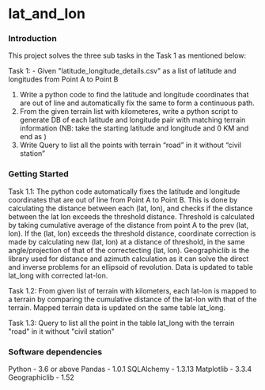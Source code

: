 # lat_and_lon

### Introduction
This project solves the three sub tasks in the Task 1 as mentioned below:

Task 1: - Given "latitude_longitude_details.csv" as a list of latitude and longitudes from
Point A to Point B
1. Write a python code to find the latitude and longitude coordinates that are out of line and
automatically fix the same to form a continuous path.
2. From the given terrain list with kilometeres, write a python script to generate DB of each
latitude and longitude pair with matching terrain information (NB: take the starting
latitude and longitude and 0 KM and end as )
3. Write Query to list all the points with terrain “road” in it without “civil station”

### Getting Started
Task 1.1: The python code automatically fixes the latitude and longitude coordinates that are out of line from Point A to Point B.
This is done by calculating the distance between each (lat, lon), and checks if the distance between the lat lon exceeds the threshold distance.
Threshold is calculated by taking cumulative average of the distance from point A to the prev (lat, lon).
If the (lat, lon) exceeds the threshold distance, coordinate correction is made by calculating new (lat, lon) at a distance of threshold, in the same angle/projection of that of the correctecting (lat, lon). Geographiclib is the library used for distance and azimuth calculation as it can solve the direct and inverse problems for an ellipsoid of revolution.
Data is updated to table lat_long with corrected lat-lon.

Task 1.2: From given list of terrain with kilometers, each lat-lon is mapped to a terrain by comparing the cumulative distance of the lat-lon with that of the terrain.
Mapped terrain data is updated on the same table lat_long.

Task 1.3: Query to list all the point in the table lat_long with the terrain "road" in it without "civil station"

### Software dependencies
Python - 3.6 or above
Pandas - 1.0.1
SQLAlchemy - 1.3.13
Matplotlib - 3.3.4
Geographiclib - 1.52
